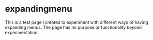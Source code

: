 # expandingmenu
This is a test page I created to experiment with different ways of having expanding menus. The page has no purpose or functionality beyond experimentation.
